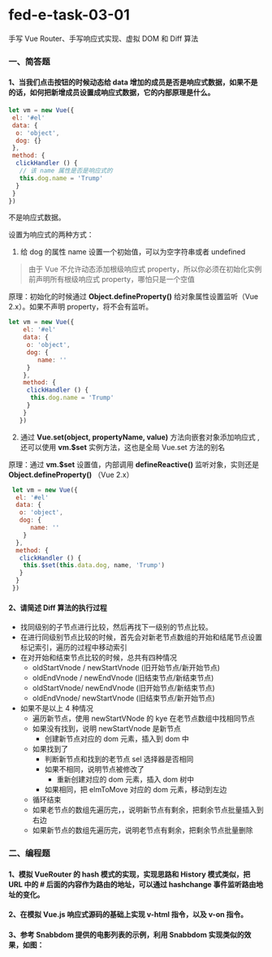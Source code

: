 # fed-e-task-03-01

手写 Vue Router、手写响应式实现、虚拟 DOM 和 Diff 算法

### 一、简答题

#### 1、当我们点击按钮的时候动态给 data 增加的成员是否是响应式数据，如果不是的话，如何把新增成员设置成响应式数据，它的内部原理是什么。

```javascript
let vm = new Vue({
 el: '#el'
 data: {
  o: 'object',
  dog: {}
 },
 method: {
  clickHandler () {
   // 该 name 属性是否是响应式的
   this.dog.name = 'Trump'
  }
 }
})
```

不是响应式数据。

设置为响应式的两种方式：

1. 给 dog 的属性 name 设置一个初始值，可以为空字符串或者 undefined

> 由于 Vue 不允许动态添加根级响应式 property，所以你必须在初始化实例前声明所有根级响应式 property，哪怕只是一个空值

原理：初始化的时候通过 **Object.defineProperty()** 给对象属性设置监听（Vue 2.x）。如果不声明 property，将不会有监听。

```javascript
let vm = new Vue({
    el: '#el'
    data: {
     o: 'object',
     dog: {
        name: ''
     }
    },
    method: {
     clickHandler () {
      this.dog.name = 'Trump'
     }
    }
   })
```

2. 通过 **Vue.set(object, propertyName, value)** 方法向嵌套对象添加响应式 , 还可以使用 **vm.\$set** 实例方法，这也是全局 Vue.set 方法的别名

原理：通过 **vm.\$set** 设置值，内部调用 **defineReactive()** 监听对象，实则还是 **Object.defineProperty()** （Vue 2.x）

```javascript
 let vm = new Vue({
  el: '#el'
  data: {
   o: 'object',
   dog: {
      name: ''
    }
  },
  method: {
   clickHandler () {
    this.$set(this.data.dog, name, 'Trump')
   }
  }
 })
```

#### 2、请简述 Diff 算法的执行过程

- 找同级别的子节点进行比较，然后再找下一级别的节点比较。
- 在进行同级别节点比较的时候，首先会对新老节点数组的开始和结尾节点设置标记索引，遍历的过程中移动索引
- 在对开始和结束节点比较的时候，总共有四种情况
  - oldStartVnode / newStartVnode (旧开始节点/新开始节点)
  - oldEndVnode / newEndVnode (旧结束节点/新结束节点)
  - oldStartVnode/ newEndVnode (旧开始节点/新结束节点)
  - oldEndVnode/ newStartVnode (旧结束节点/新开始节点)
- 如果不是以上 4 种情况
  - 遍历新节点，使用 newStartVNode 的 kye 在老节点数组中找相同节点
  - 如果没有找到，说明 newStartVnode 是新节点
    - 创建新节点对应的 dom 元素，插入到 dom 中
  - 如果找到了
    - 判断新节点和找到的老节点 sel 选择器是否相同
    - 如果不相同，说明节点被修改了
      - 重新创建对应的 dom 元素，插入 dom 树中
    - 如果相同，把 elmToMove 对应的 dom 元素，移动到左边
  - 循环结束
  - 如果老节点的数组先遍历完，，说明新节点有剩余，把剩余节点批量插入到右边
  - 如果新节点的数组先遍历完，说明老节点有剩余，把剩余节点批量删除

### 二、编程题

#### 1、模拟 VueRouter 的 hash 模式的实现，实现思路和 History 模式类似，把 URL 中的 # 后面的内容作为路由的地址，可以通过 hashchange 事件监听路由地址的变化。

#### 2、在模拟 Vue.js 响应式源码的基础上实现 v-html 指令，以及 v-on 指令。

#### 3、参考 Snabbdom 提供的电影列表的示例，利用 Snabbdom 实现类似的效果，如图：
